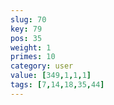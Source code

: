 ```yaml
---
slug: 70
key: 79
pos: 35
weight: 1
primes: 10
category: user
value: [349,1,1,1]
tags: [7,14,18,35,44]
---
```

